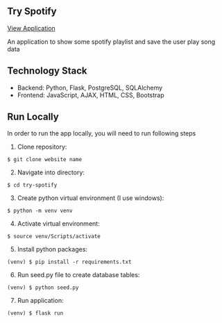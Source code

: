 ## Try Spotify

[View Application](https://try-spotify.herokuapp.com/login)

An application to show some spotify playlist and save the user play song data

## Technology Stack

- Backend: Python, Flask, PostgreSQL, SQLAlchemy
- Frontend: JavaScript, AJAX, HTML, CSS, Bootstrap

## Run Locally

In order to run the app locally, you will need to run following steps

1. Clone repository:

```
$ git clone website name
```

2. Navigate into directory:

```
$ cd try-spotify
```

3. Create python virtual environment (I use windows):

```
$ python -m venv venv
```

4. Activate virtual environment:

```
$ source venv/Scripts/activate
```

5. Install python packages:

```
(venv) $ pip install -r requirements.txt
```

6. Run seed.py file to create database tables:

```
(venv) $ python seed.py
```

7. Run application:

```
(venv) $ flask run
```
